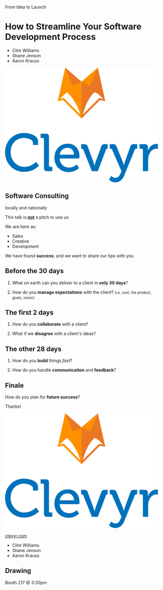 From Idea to Launch
# How to Streamline Your Software Development Process

* Clint Williams
* Shane Jenson
* Aaron Krauss

![Clevyr](https://github.com/alkrauss48/talks/blob/master/announcements/images/clevyr.png?raw=true)

## Software Consulting
locally and nationally

This talk is <u>**not**</u> a pitch to use us

We are here as:
- Sales
- Creative
- Development

We have found **success**, and we want to share our tips with you

## Before the 30 days

1. What on earth can you deliver to a client in **only 30 days**?

2. How do you **manage expectations** with the client?
<small>(i.e. cost, the product, goals, vision)</small>

## The first 2 days

1. How do you **collaborate** with a client?

2. What if we **disagree** with a client's ideas?

## The other 28 days

1. How do you **build** things *fast*?

2. How do you handle **communication** and **feedback**?

## Finale

How do you plan for **future success**?

Thanks!

![Clevyr](https://github.com/alkrauss48/talks/blob/master/announcements/images/clevyr.png?raw=true)

[clevyr.com](https://clevyr.com)

* Clint Williams
* Shane Jenson
* Aaron Krauss

## Drawing
Booth 217 @ 3:30pm
